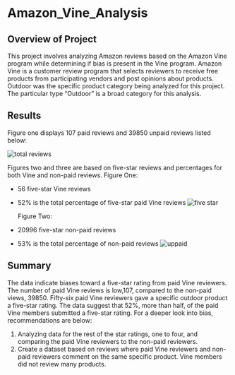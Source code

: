 # Amazon_Vine_Analysis
## Overview of Project
This project involves analyzing Amazon reviews based on the Amazon Vine program while determining if bias is present in the Vine program.   Amazon Vine is a customer review program that selects reviewers to receive free products from participating vendors and post opinions about products.
Outdoor was the specific product category being analyzed for this project. The particular type “Outdoor” is a broad category for this analysis.      
## Results
Figure one displays 107 paid reviews and 39850 unpaid reviews listed below:

![total reviews ](https://user-images.githubusercontent.com/96746207/172064746-b1c9f9d1-d0ef-41ca-9675-a693f0ca4cf1.png)

Figures two and three are based on five-star reviews and percentages for both Vine and non-paid reviews.
 	Figure One:
-	56 five-star Vine reviews 
-	52% is the total percentage of five-star paid Vine reviews 
![five star ](https://user-images.githubusercontent.com/96746207/172064750-0cc1fcfc-9a06-4cca-9d31-9af1e9c66057.png)

	Figure Two:
-	20996 five-star non-paid reviews
-	53% is the total percentage of non-paid reviews
![uppaid](https://user-images.githubusercontent.com/96746207/172064752-fa351475-c1d2-4c40-9c2d-2d6402ea25a5.png)

## Summary
The data indicate biases toward a five-star rating from paid Vine reviewers. The number of paid Vine reviews is low,107, compared to the non-paid views, 39850. Fifty-six paid Vine reviewers gave a specific outdoor product a five-star rating. The data suggest that 52%, more than half, of the paid Vine members submitted a five-star rating.  For a deeper look into bias, recommendations are below:
1.	Analyzing data for the rest of the star ratings, one to four, and comparing the paid Vine reviewers to the non-paid reviewers.  
2.	Create a dataset based on reviews where paid Vine reviewers and non-paid reviewers comment on the same specific product. Vine members did not review many products.  


